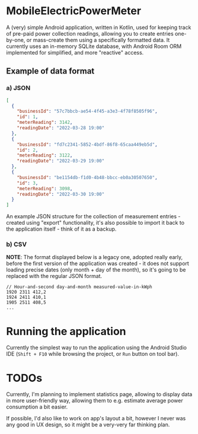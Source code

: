 # MobileElectricPowerMeter

A (very) simple Android application, written in Kotlin, used for keeping track of pre-paid power
collection readings, allowing you to create entries one-by-one, or mass-create them using a
specifically formatted data. It currently uses an in-memory SQLite database, with Android Room ORM
implemented for simplified, and more "reactive" access.

## Example of data format

### a) JSON

```json
[
  {
    "businessId": "57c7bbcb-ae54-4f45-a3e3-4f78f8505f96",
    "id": 1,
    "meterReading": 3142,
    "readingDate": "2022-03-28 19:00"
  },
  {
    "businessId": "fd7c2341-5852-4bdf-86f8-65caa449eb5d",
    "id": 2,
    "meterReading": 3122,
    "readingDate": "2022-03-29 19:00"
  },
  {
    "businessId": "be1154db-f1d0-4b48-bbcc-eb0a30507650",
    "id": 3,
    "meterReading": 3098,
    "readingDate": "2022-03-30 19:00"
  }
]
```

An example JSON structure for the collection of measurement entries - created using "export"
functionality, it's also possible to import it back to the application itself - think of it as a
backup.

### b) CSV

**NOTE**: The format displayed below is a legacy one, adopted really early, before the first version
of the application was created - it does not support loading precise dates (only month + day of the
month), so it's going to be replaced with the regular JSON format.

```csv
// Hour-and-second day-and-month measured-value-in-kWph
1920 2311 412,2
1924 2411 410,1
1905 2511 408,5
...
```

# Running the application

Currently the simplest way to run the application using the Android Studio IDE (`Shift + F10` while
browsing the project, or `Run` button on tool bar).

# TODOs

Currently, I'm planning to implement statistics page, allowing to display data in more user-friendly
way, allowing them to e.g. estimate average power consumption a bit easier.

If possible, I'd also like to work on app's layout a bit, however I never was any good in UX design,
so it might be a very-very far thinking plan.